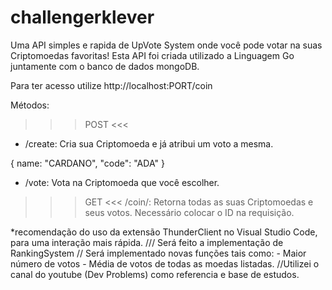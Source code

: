 # challengerklever
 
Uma API simples e rapida de UpVote System onde você pode votar na suas Criptomoedas favoritas!
Esta API foi criada utilizado a Linguagem Go juntamente com o banco de dados mongoDB.


Para ter acesso utilize http://localhost:PORT/coin

Métodos:

 >>> POST <<<
- /create:
Cria sua Criptomoeda e já atribui um voto a mesma.

{ name: "CARDANO", "code": "ADA" }

- /vote:
Vota na Criptomoeda que você escolher.


 >>> GET <<<
/coin/:
Retorna todas as suas Criptomoedas e seus votos. Necessário colocar o ID na requisição.




*recomendação do uso da extensão ThunderClient no Visual Studio Code, para uma interação mais rápida.
/// Será feito a implementação de RankingSystem
// Será implementado novas funções tais como: - Maior número de votos - Média de votos de todas as moedas listadas.
//Utilizei o canal do youtube (Dev Problems) como referencia e base de estudos.
